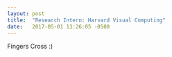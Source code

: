 ```yaml
---
layout: post
title:  "Research Intern: Harvard Visual Computing"
date:   2017-05-01 13:26:05 -0500
---
```


Fingers Cross :)
